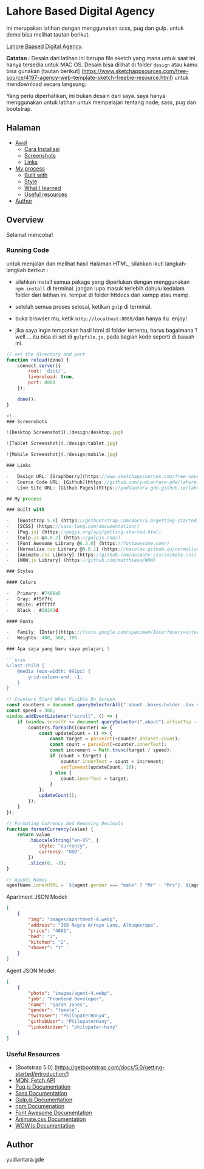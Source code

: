 # Lahore Based Digital Agency

Ini merupakan latihan dengan menggunakan scss, pug dan gulp. untuk demo bisa melihat tautan berikut.

[Lahore Baased Digital Agency](https://yudiantara-gde.github.io/lahore/dist/).

**Catatan :**
Desain dari latihan ini berupa file sketch yang mana untuk saat ini hanya tersedia untuk MAC OS. Desain bisa dilihat di folder `design` atau kamu bisa gunakan [tautan berikut] (https://www.sketchappsources.com/free-source/4197-agency-web-template-sketch-freebie-resource.html) untuk mendownload secara langsung.

Yang perlu diperhatikan, ini bukan desain dari saya. saya hanya menggunakan untuk latihan untuk mempelajari tentang node, sass, pug dan bootstrap.

## Halaman

-   [Awal](#overview)
    -   [Cara Installasi](#running-code)
    -   [Screenshots](#screenshots)
    -   [Links](#links)
-   [My process](#my-process)
    -   [Built with](#built-with)
    -   [Style](#styles)
    -   [What I learned](#what-i-learned)
    -   [Useful resources](#useful-resources)
-   [Author](#author)

## Overview

Selamat mencoba!

### Running Code

untuk menjalan dan melihat hasil Halaman HTML, silahkan ikuti langkah-langkah berikut :

-   silahkan install semua pakage yang diperlukan dengan menggunakan `npm install` di terminal. jangan lupa masuk terlebih dahulu kedalam folder dari latihan ini. tempat di folder httdocs dari xampp atau mamp.

-   setelah semua proses selesai, ketikan `gulp` di terminal.

-   buka browser mu, ketik `http://localhost:8080/`dan hanya itu. enjoy!

-   jika saya ingin tempatkan hasil html di folder tertentu, harus bagaimana ? well ... itu bisa di set di `gulpfile.js`, pada bagian kode seperti di bawah ini.

```js
// set the directory and port
function reload(done) {
    connect.server({
        root: 'dist/',
        livereload: true,
        port: 8080
    });

    done();
}

<!-- 
### Screenshots

![Desktop Screenshot](./design/desktop.jpg)

![Tablet Screenshot](./design/tablet.jpg)

![Mobile Screenshot](./design/mobile.jpg)

### Links

-   Design URL: [Graphberry](https://www.sketchappsources.com/free-source/4197-agency-web-template-sketch-freebie-resource.html)
-   Source Code URL: [Github](https://github.com/yudiantara-gde/lahore)
-   Live Site URL: [Github Pages](https://yudiantara-gde.github.io/lahore/)

## My process

### Built with

-   [Bootstrap 5.0] (https://getbootstrap.com/docs/5.0/getting-started/introduction/)
-   [SCSS] (https://sass-lang.com/documentation/)
-   [Pug.js] (https://pugjs.org/api/getting-started.html)
-   [Gulp.js @4.0.2] (https://gulpjs.com/)
-   [Font Awesome Library @6.2.0] (https://fontawesome.com/)
-   [Normalize.css Library @8.0.1] (https://necolas.github.io/normalize.css/)
-   [Animate.css Library] (https://github.com/animate-css/animate.css)
-   [WOW.js Library] (https://github.com/matthieua/WOW)

### Styles

#### Colors

-   Primary: #7486e5
-   Gray: #f5f7fc
-   White: #ffffff
-   Black : #28293d

#### Fonts

-   Family: [Inter](https://fonts.google.com/specimen/Inter?query=inter)
-   Weights: 400, 500, 700

### Apa saja yang baru saya pelajari ?

```scss
&:last-child {
    @media (min-width: 992px) {
        grid-column-end: -1;
    }
}
```

```js
// Counters Start When Visible On Screen
const counters = document.querySelectorAll(".about .boxes-holder .box span");
const speed = 300;
window.addEventListener("scroll", () => {
    if (window.scrollY >= document.querySelector(".about").offsetTop - 250) {
        counters.forEach((counter) => {
            const updateCount = () => {
                const target = parseInt(+counter.dataset.count);
                const count = parseInt(+counter.innerText);
                const increment = Math.trunc(target / speed);
                if (count < target) {
                    counter.innerText = count + increment;
                    setTimeout(updateCount, 10);
                } else {
                    count.innerText = target;
                }
            };
            updateCount();
        });
    }
});

// Formating Currency And Removing Decimals
function formatCurrency(value) {
    return value
        .toLocaleString("en-US", {
            style: "currency",
            currency: "USD",
        })
        .slice(0, -3);
}

// Agents Names
agentName.innerHTML = `${agent.gender === "male" ? "Mr" : "Mrs"}. ${agent.name}`;
```

Apartment JSON Model:

```json
[
    {
        "img": "images/apartment-4.webp",
        "address": "308 Negra Arroyo Lane, Albuquerque",
        "price": "4861",
        "bed": "3",
        "kitchen": "2",
        "shower": "1"
    }
]
```

Agent JSON Model:

```json
[
    {
        "photo": "images/agent-4.webp",
        "job": "Frontend Developer",
        "name": "Sarah Jones",
        "gender": "female",
        "twitUser": "PhilopaterHany4",
        "githubUser": "PhilopaterHany",
        "linkedinUser": "philopater-hany"
    }
]
```

### Useful Resources

-   [Bootstrap 5.0] (https://getbootstrap.com/docs/5.0/getting-started/introduction/)
-   [MDN: Fetch API](https://developer.mozilla.org/en-US/docs/Web/API/Fetch_API)
-   [Pug.js Documentation](https://pugjs.org/api/getting-started.html)
-   [Sass Documentation](https://sass-lang.com/documentation/)
-   [Gulp.js Documentation](https://gulpjs.com/docs/en/getting-started/quick-start/)
-   [npm Documenation](https://docs.npmjs.com/)
-   [Font Awesome Documentation](https://fontawesome.com/docs)
-   [Animate.css Documentation](https://animate.style/)
-   [WOW.js Documentation](https://wowjs.uk/docs.html)

## Author

yudiantara.gde

